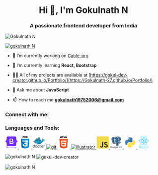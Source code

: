<h1 align="center">Hi 👋, I'm Gokulnath N</h1>
<h3 align="center">A passionate frontend developer from India</h3>

<p align="left"> <img src="https://komarev.com/ghpvc/?username=Gokulnath-27&label=Profile%20views&color=0e75b6&style=flat" alt="Gokulnath N" /> </p>

<p align="left"> <a href="https://github.com/ryo-ma/github-profile-trophy"><img src="https://github-profile-trophy.vercel.app/?username=Gokulnath-27" alt="gokulnath N" /></a> </p>

- 🔭 I’m currently working on [Cable-pro](https://github.com/Gokulnath-27/Cable-pro)

- 🌱 I’m currently learning **React, Bootstrap**

- 👨‍💻 All of my projects are available at [https://gokul-dev-creator.github.io/Portfolio/](https://Gokulnath-27.github.io/Portfolio/)

- 💬 Ask me about **JavaScript**

- 📫 How to reach me **gokulnath19752006@gmail.com**

<h3 align="left">Connect with me:</h3>
<p align="left">
</p>

<h3 align="left">Languages and Tools:</h3>
<p align="left"> <a href="https://getbootstrap.com" target="_blank" rel="noreferrer"> <img src="https://raw.githubusercontent.com/devicons/devicon/master/icons/bootstrap/bootstrap-plain-wordmark.svg" alt="bootstrap" width="40" height="40"/> </a> <a href="https://www.w3schools.com/css/" target="_blank" rel="noreferrer"> <img src="https://raw.githubusercontent.com/devicons/devicon/master/icons/css3/css3-original-wordmark.svg" alt="css3" width="40" height="40"/> </a> <a href="https://www.docker.com/" target="_blank" rel="noreferrer"> <img src="https://raw.githubusercontent.com/devicons/devicon/master/icons/docker/docker-original-wordmark.svg" alt="docker" width="40" height="40"/> </a> <a href="https://git-scm.com/" target="_blank" rel="noreferrer"> <img src="https://www.vectorlogo.zone/logos/git-scm/git-scm-icon.svg" alt="git" width="40" height="40"/> </a> <a href="https://www.w3.org/html/" target="_blank" rel="noreferrer"> <img src="https://raw.githubusercontent.com/devicons/devicon/master/icons/html5/html5-original-wordmark.svg" alt="html5" width="40" height="40"/> </a> <a href="https://www.adobe.com/in/products/illustrator.html" target="_blank" rel="noreferrer"> <img src="https://www.vectorlogo.zone/logos/adobe_illustrator/adobe_illustrator-icon.svg" alt="illustrator" width="40" height="40"/> </a> <a href="https://developer.mozilla.org/en-US/docs/Web/JavaScript" target="_blank" rel="noreferrer"> <img src="https://raw.githubusercontent.com/devicons/devicon/master/icons/javascript/javascript-original.svg" alt="javascript" width="40" height="40"/> </a> <a href="https://www.postgresql.org" target="_blank" rel="noreferrer"> <img src="https://raw.githubusercontent.com/devicons/devicon/master/icons/postgresql/postgresql-original-wordmark.svg" alt="postgresql" width="40" height="40"/> </a> <a href="https://www.python.org" target="_blank" rel="noreferrer"> <img src="https://raw.githubusercontent.com/devicons/devicon/master/icons/python/python-original.svg" alt="python" width="40" height="40"/> </a> <a href="https://reactjs.org/" target="_blank" rel="noreferrer"> <img src="https://raw.githubusercontent.com/devicons/devicon/master/icons/react/react-original-wordmark.svg" alt="react" width="40" height="40"/> </a> </p>

<p><img align="left" src="https://github-readme-stats.vercel.app/api/top-langs?username=Gokulnath-27&show_icons=true&locale=en&layout=compact" alt="gokulnath N" /></p>

<p>&nbsp;<img align="center" src="https://github-readme-stats.vercel.app/api?username=Gokulnath-27&show_icons=true&locale=en" alt="gokul-dev-creator" /></p>

<p><img align="center" src="https://github-readme-streak-stats.herokuapp.com/?user=Gokulnath-27&" alt="gokulnath N" /></p>
